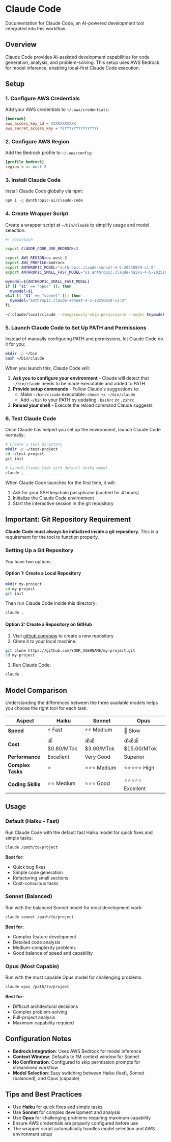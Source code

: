 # Claude Code

Documentation for Claude Code, an AI-powered development tool integrated into this workflow.

## Overview

Claude Code provides AI-assisted development capabilities for code generation, analysis, and problem-solving. This setup uses AWS Bedrock for model inference, enabling local-first Claude Code execution.

## Setup

### 1. Configure AWS Credentials

Add your AWS credentials to `~/.aws/credentials`:

```ini
[bedrock]
aws_access_key_id = XXXXXXXXXXX
aws_secret_access_key = YYYYYYYYYYYYYYYYY
```

### 2. Configure AWS Region

Add the Bedrock profile to `~/.aws/config`:

```ini
[profile bedrock]
region = us-west-2
```

### 3. Install Claude Code

Install Claude Code globally via npm:

```bash
npm i -g @anthropic-ai/claude-code
```

### 4. Create Wrapper Script

Create a wrapper script at `~/bin/claude` to simplify usage and model selection:

```bash
#! /bin/bash

export CLAUDE_CODE_USE_BEDROCK=1

export AWS_REGION=us-west-2
export AWS_PROFILE=bedrock
export ANTHROPIC_MODEL="anthropic.claude-sonnet-4-5-20250929-v1:0"
export ANTHROPIC_SMALL_FAST_MODEL="us.anthropic.claude-haiku-4-5-20251001-v1:0"

mymodel=${ANTHROPIC_SMALL_FAST_MODEL}
if [[ "$1" == "opus" ]]; then
  mymodel=$1
elif [[ "$1" == "sonnet" ]]; then
  mymodel="anthropic.claude-sonnet-4-5-20250929-v1:0"
fi

~/.claude/local/claude --dangerously-skip-permissions --model $mymodel $@
```

### 5. Launch Claude Code to Set Up PATH and Permissions

Instead of manually configuring PATH and permissions, let Claude Code do it for you:

```bash
mkdir -p ~/bin
bash ~/bin/claude
```

When you launch this, Claude Code will:

1. **Ask you to configure your environment** - Claude will detect that `~/bin/claude` needs to be made executable and added to PATH
2. **Provide setup commands** - Follow Claude's suggestions to:
   - Make `~/bin/claude` executable: `chmod +x ~/bin/claude`
   - Add `~/bin` to your PATH by updating `.bashrc` or `.zshrc`
3. **Reload your shell** - Execute the reload command Claude suggests

### 6. Test Claude Code

Once Claude has helped you set up the environment, launch Claude Code normally:

```bash
# Create a test directory
mkdir -p ~/test-project
cd ~/test-project
git init

# Launch Claude Code with default Haiku model
claude .
```

When Claude Code launches for the first time, it will:
1. Ask for your SSH keychain passphrase (cached for 4 hours)
2. Initialize the Claude Code environment
3. Start the interactive session in the git repository

## Important: Git Repository Requirement

**Claude Code must always be initialized inside a git repository.** This is a requirement for the tool to function properly.

### Setting Up a Git Repository

You have two options:

#### Option 1: Create a Local Repository

```bash
mkdir my-project
cd my-project
git init
```

Then run Claude Code inside this directory:

```bash
claude .
```

#### Option 2: Create a Repository on GitHub

1. Visit [github.com/new](https://github.com/new) to create a new repository
2. Clone it to your local machine:

```bash
git clone https://github.com/YOUR_USERNAME/my-project.git
cd my-project
```

3. Run Claude Code:

```bash
claude .
```

## Model Comparison

Understanding the differences between the three available models helps you choose the right tool for each task:

| Aspect | Haiku | Sonnet | Opus |
|--------|-------|--------|------|
| **Speed** | ⚡ Fast | ⚡⚡ Medium | 🐌 Slow |
| **Cost** | 💰 $0.80/MTok | 💰💰 $3.00/MTok | 💰💰💰 $15.00/MTok |
| **Performance** | Excellent | Very Good | Superior |
| **Complex Tasks** | ⭐ | ⭐⭐⭐ Medium | ⭐⭐⭐⭐⭐ High |
| **Coding Skills** | ⭐⭐ Medium | ⭐⭐⭐ Good | ⭐⭐⭐⭐⭐ Excellent |

## Usage

### Default (Haiku - Fast)

Run Claude Code with the default fast Haiku model for quick fixes and simple tasks:

```bash
claude /path/to/project
```

**Best for:**
- Quick bug fixes
- Simple code generation
- Refactoring small sections
- Cost-conscious tasks

### Sonnet (Balanced)

Run with the balanced Sonnet model for most development work:

```bash
claude sonnet /path/to/project
```

**Best for:**
- Complex feature development
- Detailed code analysis
- Medium-complexity problems
- Good balance of speed and capability

### Opus (Most Capable)

Run with the most capable Opus model for challenging problems:

```bash
claude opus /path/to/project
```

**Best for:**
- Difficult architectural decisions
- Complex problem-solving
- Full-project analysis
- Maximum capability required

## Configuration Notes

- **Bedrock Integration**: Uses AWS Bedrock for model inference
- **Context Window**: Defaults to 1M context window for Sonnet
- **No Confirmation**: Configured to skip permission prompts for streamlined workflow
- **Model Selection**: Easy switching between Haiku (fast), Sonnet (balanced), and Opus (capable)

## Tips and Best Practices

- Use **Haiku** for quick fixes and simple tasks
- Use **Sonnet** for complex development and analysis
- Use **Opus** for challenging problems requiring maximum capability
- Ensure AWS credentials are properly configured before use
- The wrapper script automatically handles model selection and AWS environment setup
